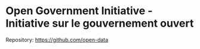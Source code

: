 # Open Government Initiative - Initiative sur le gouvernement ouvert 

Repository: https://github.com/open-data
